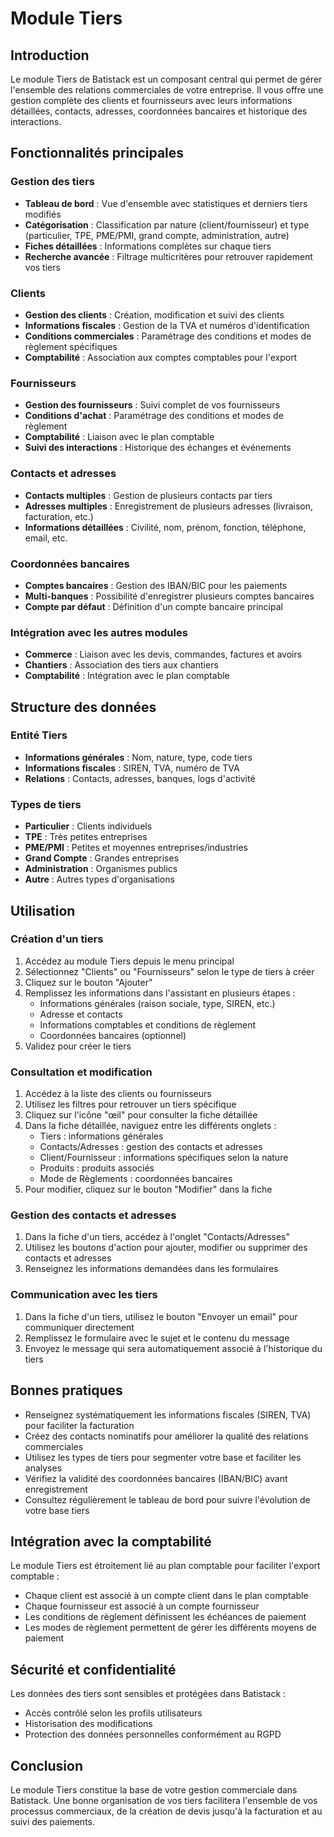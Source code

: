 # Module Tiers

## Introduction

Le module Tiers de Batistack est un composant central qui permet de gérer l'ensemble des relations commerciales de votre entreprise. Il vous offre une gestion complète des clients et fournisseurs avec leurs informations détaillées, contacts, adresses, coordonnées bancaires et historique des interactions.

## Fonctionnalités principales

### Gestion des tiers

- **Tableau de bord** : Vue d'ensemble avec statistiques et derniers tiers modifiés
- **Catégorisation** : Classification par nature (client/fournisseur) et type (particulier, TPE, PME/PMI, grand compte, administration, autre)
- **Fiches détaillées** : Informations complètes sur chaque tiers
- **Recherche avancée** : Filtrage multicritères pour retrouver rapidement vos tiers

### Clients

- **Gestion des clients** : Création, modification et suivi des clients
- **Informations fiscales** : Gestion de la TVA et numéros d'identification
- **Conditions commerciales** : Paramétrage des conditions et modes de règlement spécifiques
- **Comptabilité** : Association aux comptes comptables pour l'export

### Fournisseurs

- **Gestion des fournisseurs** : Suivi complet de vos fournisseurs
- **Conditions d'achat** : Paramétrage des conditions et modes de règlement
- **Comptabilité** : Liaison avec le plan comptable
- **Suivi des interactions** : Historique des échanges et événements

### Contacts et adresses

- **Contacts multiples** : Gestion de plusieurs contacts par tiers
- **Adresses multiples** : Enregistrement de plusieurs adresses (livraison, facturation, etc.)
- **Informations détaillées** : Civilité, nom, prénom, fonction, téléphone, email, etc.

### Coordonnées bancaires

- **Comptes bancaires** : Gestion des IBAN/BIC pour les paiements
- **Multi-banques** : Possibilité d'enregistrer plusieurs comptes bancaires
- **Compte par défaut** : Définition d'un compte bancaire principal

### Intégration avec les autres modules

- **Commerce** : Liaison avec les devis, commandes, factures et avoirs
- **Chantiers** : Association des tiers aux chantiers
- **Comptabilité** : Intégration avec le plan comptable

## Structure des données

### Entité Tiers

- **Informations générales** : Nom, nature, type, code tiers
- **Informations fiscales** : SIREN, TVA, numéro de TVA
- **Relations** : Contacts, adresses, banques, logs d'activité

### Types de tiers

- **Particulier** : Clients individuels
- **TPE** : Très petites entreprises
- **PME/PMI** : Petites et moyennes entreprises/industries
- **Grand Compte** : Grandes entreprises
- **Administration** : Organismes publics
- **Autre** : Autres types d'organisations

## Utilisation

### Création d'un tiers

1. Accédez au module Tiers depuis le menu principal
2. Sélectionnez "Clients" ou "Fournisseurs" selon le type de tiers à créer
3. Cliquez sur le bouton "Ajouter"
4. Remplissez les informations dans l'assistant en plusieurs étapes :
   - Informations générales (raison sociale, type, SIREN, etc.)
   - Adresse et contacts
   - Informations comptables et conditions de règlement
   - Coordonnées bancaires (optionnel)
5. Validez pour créer le tiers

### Consultation et modification

1. Accédez à la liste des clients ou fournisseurs
2. Utilisez les filtres pour retrouver un tiers spécifique
3. Cliquez sur l'icône "œil" pour consulter la fiche détaillée
4. Dans la fiche détaillée, naviguez entre les différents onglets :
   - Tiers : informations générales
   - Contacts/Adresses : gestion des contacts et adresses
   - Client/Fournisseur : informations spécifiques selon la nature
   - Produits : produits associés
   - Mode de Règlements : coordonnées bancaires
5. Pour modifier, cliquez sur le bouton "Modifier" dans la fiche

### Gestion des contacts et adresses

1. Dans la fiche d'un tiers, accédez à l'onglet "Contacts/Adresses"
2. Utilisez les boutons d'action pour ajouter, modifier ou supprimer des contacts et adresses
3. Renseignez les informations demandées dans les formulaires

### Communication avec les tiers

1. Dans la fiche d'un tiers, utilisez le bouton "Envoyer un email" pour communiquer directement
2. Remplissez le formulaire avec le sujet et le contenu du message
3. Envoyez le message qui sera automatiquement associé à l'historique du tiers

## Bonnes pratiques

- Renseignez systématiquement les informations fiscales (SIREN, TVA) pour faciliter la facturation
- Créez des contacts nominatifs pour améliorer la qualité des relations commerciales
- Utilisez les types de tiers pour segmenter votre base et faciliter les analyses
- Vérifiez la validité des coordonnées bancaires (IBAN/BIC) avant enregistrement
- Consultez régulièrement le tableau de bord pour suivre l'évolution de votre base tiers

## Intégration avec la comptabilité

Le module Tiers est étroitement lié au plan comptable pour faciliter l'export comptable :

- Chaque client est associé à un compte client dans le plan comptable
- Chaque fournisseur est associé à un compte fournisseur
- Les conditions de règlement définissent les échéances de paiement
- Les modes de règlement permettent de gérer les différents moyens de paiement

## Sécurité et confidentialité

Les données des tiers sont sensibles et protégées dans Batistack :

- Accès contrôlé selon les profils utilisateurs
- Historisation des modifications
- Protection des données personnelles conformément au RGPD

## Conclusion

Le module Tiers constitue la base de votre gestion commerciale dans Batistack. Une bonne organisation de vos tiers facilitera l'ensemble de vos processus commerciaux, de la création de devis jusqu'à la facturation et au suivi des paiements.